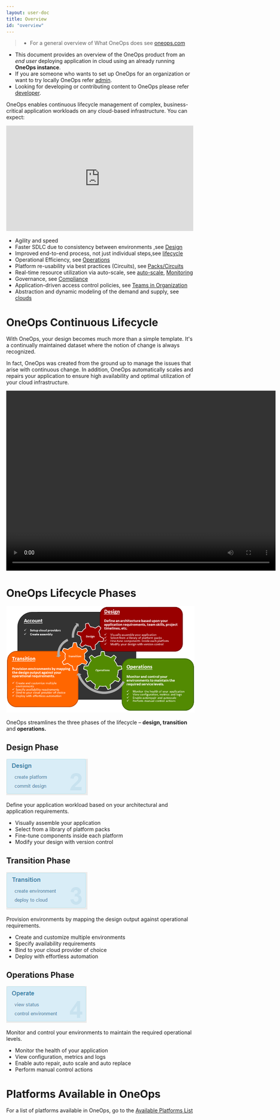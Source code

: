 ```yaml
---
layout: user-doc
title: Overview
id: "overview"
---
```


> * For a general overview of What OneOps does see [oneops.com](http://www.oneops.com)
* This document provides an overview of the OneOps product from an *end user*
deploying application in cloud  using an already running **OneOps instance**.
* If you are someone who wants to set up OneOps for an organization or want to
try locally OneOps refer [admin][].
* Looking for developing or contributing content to OneOps please refer [developer][].



OneOps enables continuous lifecycle management of complex, business-critical application workloads on any cloud-based infrastructure. You can expect:

<iframe src="https://player.vimeo.com/video/44430261" width="500" height="281" frameborder="0" webkitallowfullscreen mozallowfullscreen allowfullscreen></iframe><br/>


* Agility and speed
* Faster SDLC due to consistency between environments ,see [Design][]
* Improved end-to-end process, not just individual steps,see [lifecycle][]
* Operational Efficiency, see [Operations][]
* Platform re-usability via best practices (Circuits), see [Packs/Circuits][]
* Real-time resource utilization via auto-scale, see [auto-scale][], [Monitoring][]
* Governance, see [Compliance][]
* Application-driven access control policies, see [Teams in Organization][]
* Abstraction and dynamic modeling of the demand and supply, see [clouds][]


# OneOps Continuous Lifecycle

With OneOps, your design becomes much more than a simple template. It's a
continually maintained dataset where the notion of change is always recognized.

In fact, OneOps was created from the ground up to manage the issues that arise with
continuous change. In addition, OneOps automatically scales and repairs your
application to ensure high availability and optimal utilization of your cloud infrastructure.

<video width="720" height="480" preload="metadata" controls="" class="grovo-video">
    <source src="http://videos.grovo.com/0515_walmart-what-is-oneops_4668.webm?vpv=1" type="video/webm">
    Your browser does not implement HTML5 video.
</video>

# OneOps Lifecycle Phases

![OneOps Product Overview](/assets/docs/local/images/oneops-product-overview.png)

OneOps streamlines the three phases of the lifecycle – **design, transition** and **operations.**

## Design Phase

![Basic Introduction Continuous Lifecycle Design](/assets/docs/local/images/basic-introduction-continuous-lifecycle-design.png)

Define your application workload based on your architectural and application requirements.

* Visually assemble your application
* Select from a library of platform packs
* Fine-tune components inside each platform
* Modify your design with version control

## Transition Phase

![Basic Introduction Transition Lifecycle Transition](/assets/docs/local/images/basic-introduction-continuous-lifecycle-transition.png)

Provision environments by mapping the design output against operational requirements.

* Create and customize multiple environments
* Specify availability requirements
* Bind to your cloud provider of choice
* Deploy with effortless automation

## Operations Phase

![Basic Introduction Continuous Lifecycle Operations](/assets/docs/local/images/basic-introduction-continuous-lifecycle-operations.png)

Monitor and control your environments to maintain the required operational levels.

* Monitor the health of your application
* View configuration, metrics and logs
* Enable auto repair, auto scale and auto replace
* Perform manual control actions

# Platforms Available in OneOps

For a list of platforms available in OneOps, go to the [Available Platforms List][]

[admin]:/documentation/admin.html
[developer]:/documentation/developer.html
[user]:/documentation/user.html
[Design]:/documentation/user/key-concepts/#design-in-oneops
[Transition]:/documentation/user/key-concepts/#transition-in-oneops
[Operations]:/documentation/user/key-concepts/#operations-in-oneops
[Add a Platform]:/documentation/user/how-to/add-a-platform-to-a-design.html
[platforms]:/documentation/user/key-concepts/#platform
[Platform Dependency]:/documentation/user/references/#platform-links-reference.html
[Environment]:/documentation/user/key-concepts/#environment
[Components]:/documentation/user/key-concepts/#component
[catalogs]:/documentation/user/how-to/catalogs.html
[Packs/Circuits]:/documentation/user/references/platform-packs.html
[Availability Modes]:/documentation/user/references/availability-modes.html
[Environment Profiles]:/documentation/user/references/environment-profiles.html
[Detailed Environment]:/documentation/user/references/environment.html
[Detailed Transition]:/documentation/user/references/transition.html
[Monitoring]:/documentation/user/references/monitoring.html
[Assembly]:/documentation/user/key-concepts/#assembly
[deployment-architecture-overview]:/documentation/user/key-concepts/#deployment-architecture-overview
[Account]:/documentation/user/how-to/set-up-your-user-account.html
[clouds]:/documentation/user/references/cloud.html
[platforms]:/documentation/user/references/platform-packs.html
[create assembly]:/documentation/user/how-to/create-assemblies-to-design-applications.html
[create design]:/documentation/user/how-to/add-a-new-cloud.html
[create platform]:/documentation/user/how-to/add-a-platform-to-a-design.html
[commit design]:/documentation/user/how-to/add-a-platform-to-a-design.html
[create environment]:/documentation/user/how-to/create-an-environment.html
[deploy to cloud]:/documentation/user/how-to/deploy-to-cloud.html
[view status]:/documentation/user/how-to/create-an-environment.html
[view status]:/documentation/user/how-to/control-environment.html
[initial set up]:/documentation/user/getting-started/index.html
[Teams in Organization]:/documentation/user/how-to/create-a-team-in-an-organization.html
[Add a User to a Team]:/documentation/user/how-to/add-a-user-to-a-team.html
[lifecycle]:/documentation/user/key-concepts/#oneops-lifecycle-phases
[clouds]:/documentation/user/references/cloud.html
[auto-scale]:/documentation/user/references/auto-scale.html
[Compliance]:/documentation/user/references/compliance.html
[Available Platforms List]:/documentation/user/references/available-platforms-list.html
